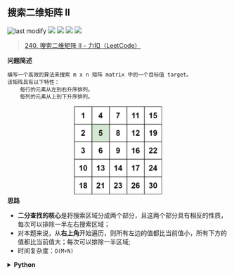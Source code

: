 ## 搜索二维矩阵 II
<!--START_SECTION:badge-->

![last modify](https://img.shields.io/static/v1?label=last%20modify&message=2025-03-26%2004%3A21%3A06&color=yellowgreen&style=flat-square)
[![](https://img.shields.io/static/v1?label=&message=%E4%B8%AD%E7%AD%89&color=yellow&style=flat-square)](../../../README.md#中等)
[![](https://img.shields.io/static/v1?label=&message=LeetCode&color=green&style=flat-square)](../../../README.md#leetcode)
[![](https://img.shields.io/static/v1?label=&message=%E4%BA%8C%E5%88%86%E6%9F%A5%E6%89%BE&color=blue&style=flat-square)](../../../README.md#二分查找)
[![](https://img.shields.io/static/v1?label=&message=%E7%83%AD%E9%97%A8&color=blue&style=flat-square)](../../../README.md#热门)

<!--END_SECTION:badge-->
<!--info
tags: [二分查找, 热门]
source: LeetCode
level: 中等
number: '0240'
name: 搜索二维矩阵 II
companies: [Shopee]
-->

> [240. 搜索二维矩阵 II - 力扣（LeetCode）](https://leetcode.cn/problems/search-a-2d-matrix-ii/)

<summary><b>问题简述</b></summary>

```txt
编写一个高效的算法来搜索 m x n 矩阵 matrix 中的一个目标值 target。
该矩阵具有以下特性：
    每行的元素从左到右升序排列。
    每列的元素从上到下升序排列。
```

<div align="center"><img src="../../../_assets/searchgrid2.jpeg" height="200" /></div> 


<summary><b>思路</b></summary>

- **二分查找的核心**是将搜索区域分成两个部分，且这两个部分具有相反的性质，每次可以排除一半左右搜索区域；
- 对本题来说，从**右上角**开始遍历，则所有左边的值都比当前值小，所有下方的值都比当前值大；每次可以排除一半区域;
- 时间复杂度：`O(M+N)`

<details><summary><b>Python</b></summary>

```python
class Solution:
    def searchMatrix(self, matrix: List[List[int]], target: int) -> bool:
        m, n = len(matrix), len(matrix[0])
        i, j = 0, n - 1
        while i < m and j >= 0:
            if matrix[i][j] == target:
                return True
            elif matrix[i][j] > target:  # 比当前值大，横向往左进一格
                j -= 1
            else:  # matrix[i][j] < target 比当前值小，纵向往下进一格
                i += 1
        return False
```

</details>